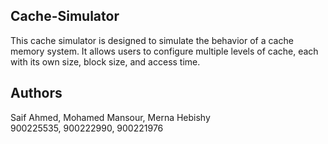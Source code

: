 ## Cache-Simulator
This cache simulator is designed to simulate the behavior of a cache memory system. It allows users to configure multiple levels of cache, each with its own size, block size, and access time. 

## Authors
Saif Ahmed, Mohamed Mansour, Merna Hebishy  
900225535, 900222990, 900221976
